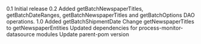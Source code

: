 0.1
Initial release
0.2
Added getBatchNewspaperTitles, getBatchDateRanges, getBatchNewspaperTitles
and getBatchOptions DAO operations.
1.0
Added getBatchShipmentDate
Change getNewspaperTitles to getNewspaperEntities
Updated dependencies for process-monitor-datasource modules
Update parent-pom version
